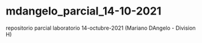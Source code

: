 # mdangelo_parcial_14-10-2021
repositorio parcial laboratorio 14-octubre-2021 (Mariano DAngelo - Division H)
